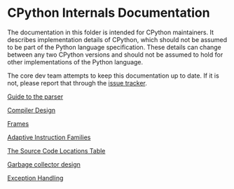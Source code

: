 
# CPython Internals Documentation

The documentation in this folder is intended for CPython maintainers.
It describes implementation details of CPython, which should not be
assumed to be part of the Python language specification. These details
can change between any two CPython versions and should not be assumed
to hold for other implementations of the Python language.

The core dev team attempts to keep this documentation up to date. If
it is not, please report that through the
[issue tracker](https://github.com/python/cpython/issues).


[Guide to the parser](parser.md)

[Compiler Design](compiler.md)

[Frames](frames.md)

[Adaptive Instruction Families](adaptive.md)

[The Source Code Locations Table](locations.md)

[Garbage collector design](garbage_collector.md)

[Exception Handling](exception_handling.md)
